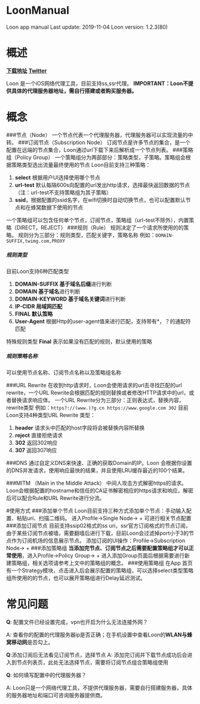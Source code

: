 # LoonManual
Loon app manual
Last update: 2019-11-04
Loon version: 1.2.3(80)

# 概述
**[下载地址](https://itunes.apple.com/in/app/id1373567447)**
**[Twitter](https://twitter.com/loon0x00)**

Loon 是一个iOS网络代理工具，目前支持ss,ssr代理。
**IMPORTANT：Loon不提供具体的代理服务器地址，需自行搭建或者购买服务器。**

# 概念
###节点（Node）
一个节点代表一个代理服务器，代理服务器可以实现流量的中转。
###订阅节点（Subscription Node）
订阅节点是许多节点的集合，是一个配置在远端的节点集合，Loon通过url下载下来后解析成一个节点列表。
###策略组（Policy Group）
一个策略组分为两部部分：策略类型，子策略。策略组会根据策略类型选出流量最终使用的节点
Loon目前支持三种策略：
1. **select** 根据用户UI选择使用哪个节点
2. **url-test** 默认每隔600s向配置的url发出http请求，选择最快返回数据的节点（注：url-test不支持策略组为其子策略）
3. **ssid**，根据配置的ssid名字，在wifi切换时自动切换节点，也可以配置默认节点和在蜂窝数据下使用的节点

一个策略组可以包含任何单个节点，订阅节点，策略组（url-test不除外），内置策略（DIRECT，REJECT）
###规则（Rule）
规则决定了一个请求所使用的的策略。
规则分为三部分：规则类型，匹配关键字，策略名称
例如：`DOMAIN-SUFFIX,twimg.com,PROXY`
##### 规则类型
目前Loon支持6种匹配类型
1. **DOMAIN-SUFFIX 基于域名后缀**进行判断
2. **DOMAIN 基于域名**进行判断
3. **DOMAIN-KEYWORD 基于域名关键词**进行判断
4. **IP-CIDR 局域网匹配**
5. **FINAL 默认策略**
6. **User-Agent** 根据Http的user-agent值来进行匹配，支持带有*，？的通配符匹配

特殊规则类型 **Final**
表示如果没有匹配的规则，默认使用的策略
##### 规则策略名称
可以使用节点名称、订阅节点名称以及策略组名称

###URL Rewrite
在收到http请求时，Loon会使用请求的url去寻找匹配的url rewrite，一个URL Rewrite会根据匹配的规则替换或者修改HTTP请求中的url，或者替换请求响应体。
一个URL Rewrite分为三部分：正则表达式，替换内容，rewrite类型
例如：`https?://(www.)?g.cn https://www.google.com 302`
目前Loon支持4种类型URL Rewrite 类型：
1. **header** 请求头中匹配的host字段将会被替换内容所替换
2. **reject** 直接拒绝请求
3. **302** 返回302响应
4. **307** 返回307响应

###DNS
通过自定义DNS来快速、正确的获取Domain的IP。Loon 会根据你设置的DNS并发请求，使用响应最快的结果，并且使用LRU缓存最近的100个结果。

###MITM （Main in the Middle Attack）
中间人攻击方式解密https的请求。Loon会根据配置的hostname和信任的CA证书解密相应的https请求和响应，解密后可以配合Rule和URL Rewrite进行分流。

#使用方式
###添加单个节点
Loon目前支持三种方式添加单个节点：手动输入配置、粘贴uri、扫描二维码。
进入Profile->Single Node-> +  可进行相关节点配置
###添加订阅节点
目前支持ssip02格式的ss uri，ssr官方订阅格式的节点订阅，由于某些订阅节点被墙，需要翻墙后进行下载，目前Loon会过滤掉port小于3的节点作为订阅机场的信息展示节点。
添加订阅的UI操作：Profile->Subscription Node-> +
###添加策略组
**当添加完节点、订阅节点之后需要配置策略组才可以正常使用**，进入Profile->Policy Group-> + 进入添加Group页面后根据需要进行新建策略组，相关选项请参考上文中的策略组的概念。
###使用策略组
在App 首页有一个Strategy模块，点击进入后会展示配置的策略组，可以选择select类型策略组所使用的的节点，也可以展开策略组进行Delay延迟测试。

# 常见问题
**Q**: 配置文件已经设置完成，vpn也开启为什么无法连接外网？

A: 查看你的配置的代理服务器ip是否正确；在手机设置中查看Loon的**WLAN与蜂窝移动网**是否勾上。

**Q**:添加订阅后无法看见订阅节点，选择节点
A:  添加完订阅并下载节点成功后会进入到节点列表页，此处无法选择节点，需要将订阅节点组合策略组使用

**Q**: 如何填写配置中的代理服务器？

A: Loon只是一个网络代理工具，不提供代理服务器，需要自行搭建服务器，具体的服务器地址和端口可咨询服务器提供商。


